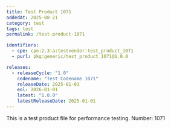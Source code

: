 ```yaml
---
title: Test Product 1071
addedAt: 2025-08-21
category: test
tags: test
permalink: /test-product-1071

identifiers:
  - cpe: cpe:2.3:a:testvendor:test_product_1071
  - purl: pkg:generic/test_product_1071@1.0.0

releases:
  - releaseCycle: "1.0"
    codename: "Test Codename 1071"
    releaseDate: 2025-01-01
    eol: 2026-01-01
    latest: "1.0.0"
    latestReleaseDate: 2025-01-01
---
```


This is a test product file for performance testing. Number: 1071
